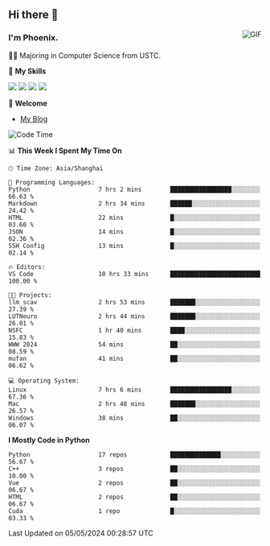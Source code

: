 ## Hi there 👋
<img align="right" alt="GIF" src="https://raw.githubusercontent.com/JoeyBling/JoeyBling/master/pic/pusheencode.gif" />

### I'm Phoenix.

👨‍🎓 Majoring in Computer Science from USTC.

🌟 **My Skills**

![](https://img.shields.io/badge/-Python-3e74a2?style=flat-square&logo=Python&logoColor=fff)
![](https://img.shields.io/badge/-C++-9f62a5?style=flat&logo=cplusplus&logoColor=white)
![](https://img.shields.io/badge/-Linux-185886?style=flat-square&logo=Linux&logoColor=fff)
![](https://img.shields.io/badge/-Rust-ff4136?style=flat-square&logo=Rust&logoColor=fff)

💬 **Welcome**

- [My Blog](https://ysy-phoenix.github.io/)

<!--START_SECTION:waka-->
![Code Time](http://img.shields.io/badge/Code%20Time-724%20hrs%2047%20mins-blue)

📊 **This Week I Spent My Time On** 

```text
🕑︎ Time Zone: Asia/Shanghai

💬 Programming Languages: 
Python                   7 hrs 2 mins        █████████████████░░░░░░░░   66.63 % 
Markdown                 2 hrs 34 mins       ██████░░░░░░░░░░░░░░░░░░░   24.42 % 
HTML                     22 mins             █░░░░░░░░░░░░░░░░░░░░░░░░   03.60 % 
JSON                     14 mins             █░░░░░░░░░░░░░░░░░░░░░░░░   02.36 % 
SSH Config               13 mins             █░░░░░░░░░░░░░░░░░░░░░░░░   02.14 % 

🔥 Editors: 
VS Code                  10 hrs 33 mins      █████████████████████████   100.00 % 

🐱‍💻 Projects: 
llm_scav                 2 hrs 53 mins       ███████░░░░░░░░░░░░░░░░░░   27.39 % 
LUTNeuro                 2 hrs 44 mins       ███████░░░░░░░░░░░░░░░░░░   26.01 % 
NSFC                     1 hr 40 mins        ████░░░░░░░░░░░░░░░░░░░░░   15.83 % 
WWW 2024                 54 mins             ██░░░░░░░░░░░░░░░░░░░░░░░   08.59 % 
mufan                    41 mins             ██░░░░░░░░░░░░░░░░░░░░░░░   06.62 % 

💻 Operating System: 
Linux                    7 hrs 6 mins        █████████████████░░░░░░░░   67.36 % 
Mac                      2 hrs 48 mins       ███████░░░░░░░░░░░░░░░░░░   26.57 % 
Windows                  38 mins             ██░░░░░░░░░░░░░░░░░░░░░░░   06.07 % 
```

**I Mostly Code in Python** 

```text
Python                   17 repos            ██████████████░░░░░░░░░░░   56.67 % 
C++                      3 repos             ██░░░░░░░░░░░░░░░░░░░░░░░   10.00 % 
Vue                      2 repos             ██░░░░░░░░░░░░░░░░░░░░░░░   06.67 % 
HTML                     2 repos             ██░░░░░░░░░░░░░░░░░░░░░░░   06.67 % 
Cuda                     1 repo              █░░░░░░░░░░░░░░░░░░░░░░░░   03.33 % 
```




 Last Updated on 05/05/2024 00:28:57 UTC
<!--END_SECTION:waka-->

<!--
**ysy-phoenix/ysy-phoenix** is a ✨ _special_ ✨ repository because its `README.md` (this file) appears on your GitHub profile.

Here are some ideas to get you started:

- 🔭 I’m currently working on ...
- 🌱 I’m currently learning ...
- 👯 I’m looking to collaborate on ...
- 🤔 I’m looking for help with ...
- 💬 Ask me about ...
- 📫 How to reach me: ...
- 😄 Pronouns: ...
- ⚡ Fun fact: ...
-->
